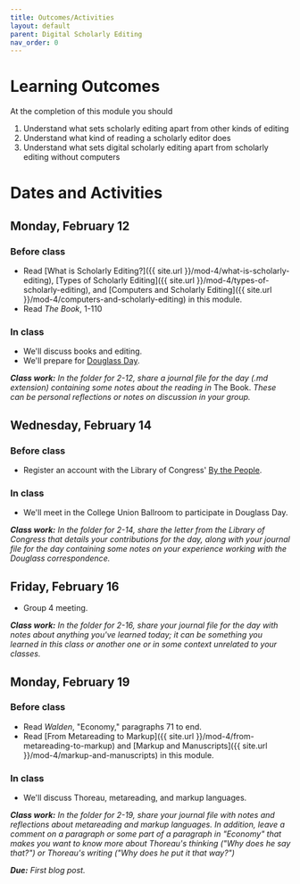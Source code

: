 ```yaml
---
title: Outcomes/Activities
layout: default
parent: Digital Scholarly Editing
nav_order: 0
---
```

# Learning Outcomes

At the completion of this module you should

1. Understand what sets scholarly editing apart from other kinds of editing
2. Understand what kind of reading a scholarly editor does
3. Understand what sets digital scholarly editing apart from scholarly editing without computers

# Dates and Activities

## Monday, February 12

### Before class

- Read [What is Scholarly Editing?]({{ site.url }}/mod-4/what-is-scholarly-editing), [Types of Scholarly Editing]({{ site.url }}/mod-4/types-of-scholarly-editing), and [Computers and Scholarly Editing]({{ site.url }}/mod-4/computers-and-scholarly-editing) in this module.
- Read *The Book*, 1-110

### In class

- We'll discuss books and editing.
- We'll prepare for [Douglass Day](https://cdl-geneseo.github.io/douglass-day/).

***Class work:*** *In the folder for 2-12, share a journal file for the day (.md extension) containing some notes about the reading in* The Book. *These can be personal reflections or notes on discussion in your group.*

## Wednesday, February 14

### Before class

- Register an account with the Library of Congress' [By the People](project).

### In class

- We'll meet in the College Union Ballroom to participate in Douglass Day.

***Class work:*** *In the folder for 2-14, share the letter from the Library of Congress that details your contributions for the day, along with your journal file for the day containing some notes on your experience working with the Douglass correspondence.*

## Friday, February 16

- Group 4 meeting.

***Class work:*** *In the folder for 2-16, share your journal file for the day with notes about anything you've learned today; it can be something you learned in this class or another one or in some context unrelated to your classes.*

## Monday, February 19

### Before class

- Read *Walden*, "Economy," paragraphs 71 to end.
- Read [From Metareading to Markup]({{ site.url }}/mod-4/from-metareading-to-markup) and [Markup and Manuscripts]({{ site.url }}/mod-4/markup-and-manuscripts) in this module.

### In class

- We'll discuss Thoreau, metareading, and markup languages.

***Class work:*** *In the folder for 2-19, share your journal file with notes and reflections about metareading and markup languages. In addition, leave a comment on a paragraph or some part of a paragraph in "Economy" that makes you want to know more about Thoreau's thinking ("Why does he say that?") or Thoreau's writing ("Why does he put it that way?")*

***Due:*** *First blog post.*